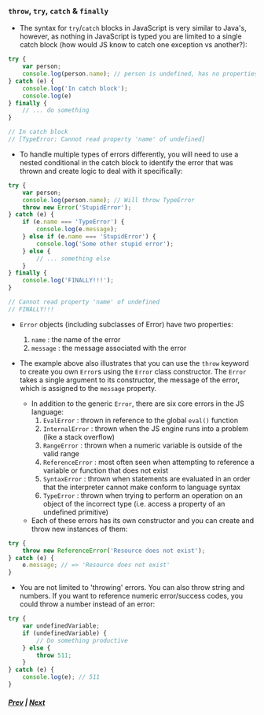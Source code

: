 ### `throw`, `try`, `catch` & `finally`
* The syntax for `try`/`catch` blocks in JavaScript is very similar to Java's, however, as nothing in JavaScript is typed you are limited to a single catch block (how would JS know to catch one exception vs another?):

```javascript
try {
	var person;
	console.log(person.name); // person is undefined, has no properties
} catch (e) {
	console.log('In catch block');
	console.log(e)
} finally {
	// ... do something
}

// In catch block
// [TypeError: Cannot read property 'name' of undefined]

```

* To handle multiple types of errors differently, you will need to use a nested conditional in the catch block to identify the error that was thrown and create logic to deal with it specifically:

```javascript
try {
	var person;
	console.log(person.name); // Will throw TypeError
	throw new Error('StupidError');
} catch (e) {
	if (e.name === 'TypeError') {
		console.log(e.message);
	} else if (e.name === 'StupidError') {
		console.log('Some other stupid error');
	} else {
		// ... something else
	}
} finally {
	console.log('FINALLY!!!');
}

// Cannot read property 'name' of undefined
// FINALLY!!!
```

* `Error` objects (including subclasses of Error) have two properties:
  1. `name` : the name of the error
  2. `message` : the message associated with the error

* The example above also illustrates that you can use the `throw` keyword to create you own `Error`s using the `Error` class constructor. The `Error` takes a single argument to its constructor, the message of the error, which is assigned to the `message` property.

  * In addition to the generic `Error`, there are six core errors in the JS language:
    1. `EvalError` : thrown in reference to the global `eval()` function
    2. `InternalError` : thrown when the JS engine runs into a problem (like a stack overflow)
    3. `RangeError` : thrown when a numeric variable is outside of the valid range
    4. `ReferenceError` : most often seen when attempting to reference a variable or function that does not exist
    5. `SyntaxError` : thrown when statements are evaluated in an order that the interpreter cannot make conform to language syntax
    6. `TypeError` : thrown when trying to perform an operation on an object of the incorrect type (i.e. access a property of an undefined primitive)
  * Each of these errors has its own constructor and you can create and throw new instances of them:

```javascript
try {
	throw new ReferenceError('Resource does not exist');
} catch (e) {
	e.message; // => 'Resource does not exist'
}
```

* You are not limited to 'throwing' errors. You can also throw string and numbers. If you want to reference numeric error/success codes, you could throw a number instead of an error:

```javascript
try {
	var undefinedVariable;
	if (undefinedVariable) {
		// Do something productive
	} else {
		throw 511;
	}
} catch (e) {
	console.log(e); // 511
}

```


##### [Prev](3_ForInLoop.md) | [Next](5_labs)
